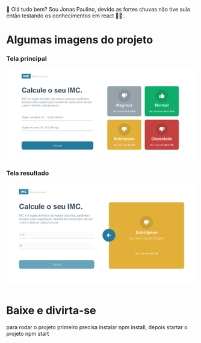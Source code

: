 👋 Olá tudo bem? Sou Jonas Paulino, devido as fortes chuvas não tive aula então testando os conhecimentos em react 🤣🤣..

<h1>Algumas imagens do projeto</h1>
<h3>Tela principal</h3>
<img src="./src/assets/principal.PNG"> <br>
<h3>Tela resultado</h3>
<img src="./src/assets/resultado.PNG"> <br>

<br/>
<h1>Baixe e divirta-se</h1>
<p> para rodar o projeto primeiro precisa instalar npm install, depois startar o projeto npm start</p>
